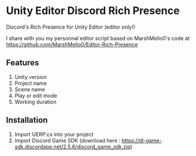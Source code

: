 # Unity Editor Discord Rich Presence

Discord's Rich Presence for Unity Editor (editor only!)

I share with you my personnal editor script based on MarshMello0's code at https://github.com/MarshMello0/Editor-Rich-Presence

## Features
1. Unity version
2. Project name
3. Scene name
4. Play or edit mode
5. Working duration

## Installation
1. Import UERP.cs into your project
2. Import Discord Game SDK (download here : https://dl-game-sdk.discordapp.net/2.5.6/discord_game_sdk.zip)
